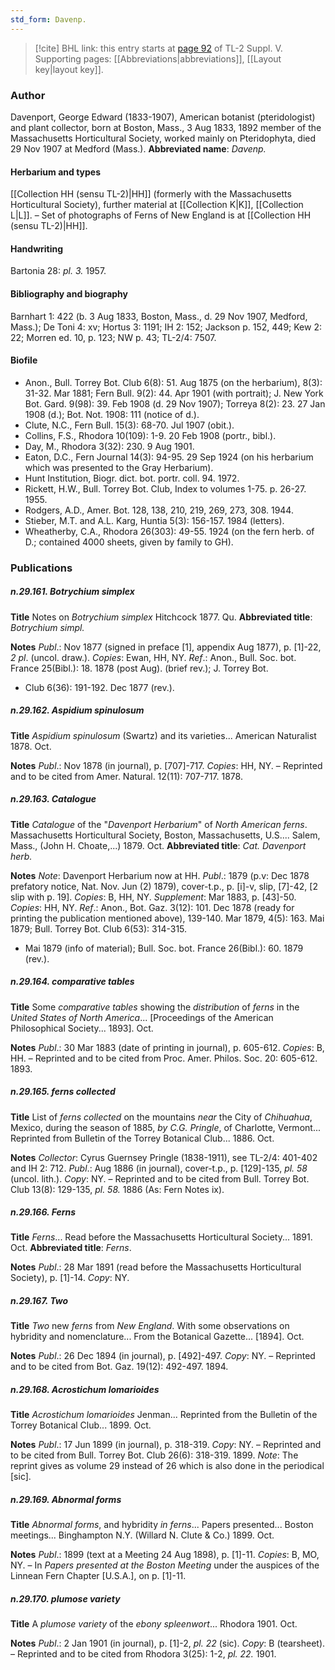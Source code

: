 ```yaml
---
std_form: Davenp.
---
```


> [!cite] BHL link: this entry starts at [page 92](https://www.biodiversitylibrary.org/page/33259138) of TL-2 Suppl. V.
> Supporting pages: [[Abbreviations|abbreviations]], [[Layout key|layout key]].

### Author

Davenport, George Edward (1833-1907), American botanist (pteridologist) and plant collector, born at Boston, Mass., 3 Aug 1833, 1892 member of the Massachusetts Horticultural Society, worked mainly on Pteridophyta, died 29 Nov 1907 at Medford (Mass.). 
**Abbreviated name**: *Davenp.*

#### Herbarium and types

[[Collection HH (sensu TL-2)|HH]] (formerly with the Massachusetts Horticultural Society), further material at [[Collection K|K]], [[Collection L|L]]. – Set of photographs of Ferns of New England is at [[Collection HH (sensu TL-2)|HH]].

#### Handwriting

Bartonia 28: *pl. 3.* 1957.

#### Bibliography and biography

Barnhart 1: 422 (b. 3 Aug 1833, Boston, Mass., d. 29 Nov 1907, Medford, Mass.); De Toni 4: xv; Hortus 3: 1191; IH 2: 152; Jackson p. 152, 449; Kew 2: 22; Morren ed. 10, p. 123; NW p. 43; TL-2/4: 7507.

#### Biofile

- Anon., Bull. Torrey Bot. Club 6(8): 51. Aug 1875 (on the herbarium), 8(3): 31-32. Mar 1881; Fern Bull. 9(2): 44. Apr 1901 (with portrait); J. New York Bot. Gard. 9(98): 39. Feb 1908 (d. 29 Nov 1907); Torreya 8(2): 23. 27 Jan 1908 (d.); Bot. Not. 1908: 111 (notice of d.).
- Clute, N.C., Fern Bull. 15(3): 68-70. Jul 1907 (obit.).
- Collins, F.S., Rhodora 10(109): 1-9. 20 Feb 1908 (portr., bibl.).
- Day, M., Rhodora 3(32): 230. 9 Aug 1901.
- Eaton, D.C., Fern Journal 14(3): 94-95. 29 Sep 1924 (on his herbarium which was presented to the Gray Herbarium).
- Hunt Institution, Biogr. dict. bot. portr. coll. 94. 1972.
- Rickett, H.W., Bull. Torrey Bot. Club, Index to volumes 1-75. p. 26-27. 1955.
- Rodgers, A.D., Amer. Bot. 128, 138, 210, 219, 269, 273, 308. 1944.
- Stieber, M.T. and A.L. Karg, Huntia 5(3): 156-157. 1984 (letters).
- Wheatherby, C.A., Rhodora 26(303): 49-55. 1924 (on the fern herb. of D.; contained 4000 sheets, given by family to GH).

### Publications

##### n.29.161. Botrychium simplex

**Title**
Notes on *Botrychium simplex* Hitchcock 1877. Qu.
**Abbreviated title**: *Botrychium simpl.*

**Notes**
*Publ*.: Nov 1877 (signed in preface \[1\], appendix Aug 1877), p. \[1\]-22, *2 pl*. (uncol. draw.).
*Copies*: Ewan, HH, NY.
*Ref*.: Anon., Bull. Soc. bot. France 25(Bibl.): 18. 1878 (post Aug). (brief rev.); J. Torrey Bot.
- Club 6(36): 191-192. Dec 1877 (rev.).

##### n.29.162. Aspidium spinulosum

**Title**
*Aspidium spinulosum* (Swartz) and its varieties... American Naturalist 1878. Oct.

**Notes**
*Publ*.: Nov 1878 (in journal), p. \[707\]-717. *Copies*: HH, NY. – Reprinted and to be cited from Amer. Natural. 12(11): 707-717. 1878.

##### n.29.163. Catalogue

**Title**
*Catalogue* of the "*Davenport Herbarium*" of *North American ferns*. Massachusetts Horticultural Society, Boston, Massachusetts, U.S.... Salem, Mass., (John H. Choate,...) 1879. Oct.
**Abbreviated title**: *Cat. Davenport herb.*

**Notes**
*Note*: Davenport Herbarium now at HH.
*Publ*.: 1879 (p.v: Dec 1878 prefatory notice, Nat. Nov. Jun (2) 1879), cover-t.p., p. \[i\]-v, slip, \[7\]-42, \[2 slip with p. 19\]. *Copies*: B, HH, NY.
*Supplement*: Mar 1883, p. \[43\]-50. *Copies*: HH, NY.
*Ref*.: Anon., Bot. Gaz. 3(12): 101. Dec 1878 (ready for printing the publication mentioned above), 139-140. Mar 1879, 4(5): 163. Mai 1879; Bull. Torrey Bot. Club 6(53): 314-315.
- Mai 1879 (info of material); Bull. Soc. bot. France 26(Bibl.): 60. 1879 (rev.).

##### n.29.164. comparative tables

**Title**
Some *comparative tables* showing the *distribution* of *ferns* in the *United States of North America*... \[Proceedings of the American Philosophical Society... 1893\]. Oct.

**Notes**
*Publ*.: 30 Mar 1883 (date of printing in journal), p. 605-612. *Copies*: B, HH. – Reprinted and to be cited from Proc. Amer. Philos. Soc. 20: 605-612. 1893.

##### n.29.165. ferns collected

**Title**
List of *ferns collected* on the mountains *near* the City of *Chihuahua*, Mexico, during the season of 1885, *by C.G. Pringle*, of Charlotte, Vermont... Reprinted from Bulletin of the Torrey Botanical Club... 1886. Oct.

**Notes**
*Collector*: Cyrus Guernsey Pringle (1838-1911), see TL-2/4: 401-402 and IH 2: 712.
*Publ*.: Aug 1886 (in journal), cover-t.p., p. \[129\]-135, *pl. 58* (uncol. lith.). *Copy*: NY. – Reprinted and to be cited from Bull. Torrey Bot. Club 13(8): 129-135, *pl. 58.* 1886 (As: Fern Notes ix).

##### n.29.166. Ferns

**Title**
*Ferns*... Read before the Massachusetts Horticultural Society... 1891. Oct.
**Abbreviated title**: *Ferns*.

**Notes**
*Publ*.: 28 Mar 1891 (read before the Massachusetts Horticultural Society), p. \[1\]-14. *Copy*: NY.

##### n.29.167. Two

**Title**
*Two* new *ferns* from *New England*. With some observations on hybridity and nomenclature... From the Botanical Gazette... \[1894\]. Oct.

**Notes**
*Publ*.: 26 Dec 1894 (in journal), p. \[492\]-497. *Copy*: NY. – Reprinted and to be cited from Bot. Gaz. 19(12): 492-497. 1894.

##### n.29.168. Acrostichum lomarioides

**Title**
*Acrostichum lomarioides* Jenman... Reprinted from the Bulletin of the Torrey Botanical Club... 1899. Oct.

**Notes**
*Publ*.: 17 Jun 1899 (in journal), p. 318-319. *Copy*: NY. – Reprinted and to be cited from Bull. Torrey Bot. Club 26(6): 318-319. 1899.
*Note*: The reprint gives as volume 29 instead of 26 which is also done in the periodical \[sic\].

##### n.29.169. Abnormal forms

**Title**
*Abnormal forms*, and hybridity *in ferns*... Papers presented... Boston meetings... Binghampton N.Y. (Willard N. Clute & Co.) 1899. Oct.

**Notes**
*Publ*.: 1899 (text at a Meeting 24 Aug 1898), p. \[1\]-11. *Copies*: B, MO, NY. – In *Papers presented at the Boston Meeting* under the auspices of the Linnean Fern Chapter \[U.S.A.\], on p. \[1\]-11.

##### n.29.170. plumose variety

**Title**
A *plumose variety* of the *ebony spleenwort*... Rhodora 1901. Oct.

**Notes**
*Publ*.: 2 Jan 1901 (in journal), p. \[1\]-2, *pl. 22* (sic). *Copy*: B (tearsheet). – Reprinted and to be cited from Rhodora 3(25): 1-2, *pl. 22.* 1901.

